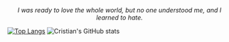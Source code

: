 <p align = "center"><i> I was ready to love the whole world, but no one understood me, and I learned to hate.</i></p>



<p align = "center">
  
[![Top Langs](https://github-readme-stats.vercel.app/api/top-langs/?username=CristianBudeanu&layout=compact&show_icons=true&theme=radical)](https://github.com/CristianBudeanu/github-readme-stats)
![Cristian's GitHub stats](https://github-readme-stats.vercel.app/api?username=CristianBudeanu&show_icons=true&theme=radical)
  
</p>

